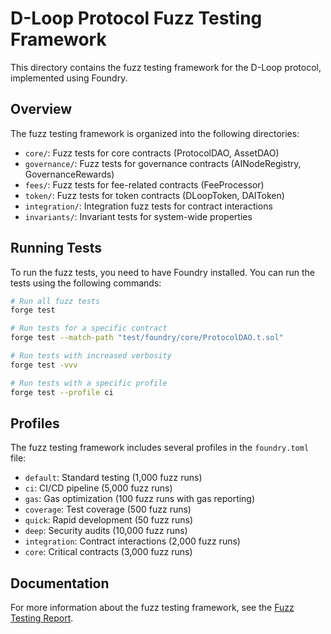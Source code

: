 # D-Loop Protocol Fuzz Testing Framework

This directory contains the fuzz testing framework for the D-Loop protocol, implemented using Foundry.

## Overview

The fuzz testing framework is organized into the following directories:

- `core/`: Fuzz tests for core contracts (ProtocolDAO, AssetDAO)
- `governance/`: Fuzz tests for governance contracts (AINodeRegistry, GovernanceRewards)
- `fees/`: Fuzz tests for fee-related contracts (FeeProcessor)
- `token/`: Fuzz tests for token contracts (DLoopToken, DAIToken)
- `integration/`: Integration fuzz tests for contract interactions
- `invariants/`: Invariant tests for system-wide properties

## Running Tests

To run the fuzz tests, you need to have Foundry installed. You can run the tests using the following commands:

```bash
# Run all fuzz tests
forge test

# Run tests for a specific contract
forge test --match-path "test/foundry/core/ProtocolDAO.t.sol"

# Run tests with increased verbosity
forge test -vvv

# Run tests with a specific profile
forge test --profile ci
```

## Profiles

The fuzz testing framework includes several profiles in the `foundry.toml` file:

- `default`: Standard testing (1,000 fuzz runs)
- `ci`: CI/CD pipeline (5,000 fuzz runs)
- `gas`: Gas optimization (100 fuzz runs with gas reporting)
- `coverage`: Test coverage (500 fuzz runs)
- `quick`: Rapid development (50 fuzz runs)
- `deep`: Security audits (10,000 fuzz runs)
- `integration`: Contract interactions (2,000 fuzz runs)
- `core`: Critical contracts (3,000 fuzz runs)

## Documentation

For more information about the fuzz testing framework, see the [Fuzz Testing Report](../docs/fuzz-testing-report.md).
